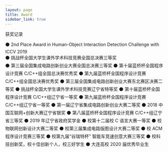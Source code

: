 ```yaml
---
layout: page
title: Award
sidebar_link: true
---
```


<p class="message">
  获奖记录
</p>

⚫ 2nd Place Award in Human-Object Interaction Detection Challenge with ICCV 2019<br/>
⚫ 挑战杯全国大学生课外学术科技竞赛全国总决赛三等奖<br/>
⚫ 第三届全国集成电路创新创业大赛全国总决赛三等奖
⚫ 第十届蓝桥杯全国程序设计竞赛 C/C++组全国总决赛优秀奖
⚫ 第九届蓝桥杯全国程序设计竞赛 C/C++组全国总决赛优秀奖
⚫ 第三届全国集成电路创新创业大赛东北赛区决赛二等奖
⚫ 挑战杯全国大学生课外学术科技竞赛辽宁省特等奖
⚫ 第十届蓝桥杯全国程序设计竞赛 C/C++组辽宁省一等奖
⚫ 第九届蓝桥杯全国程序设计竞赛 C/C++组辽宁省一等奖
⚫ 第一届辽宁省集成电路创新创业大赛二等奖
⚫ 2018 中国互联网+创新大赛辽宁省银奖
⚫ 第八届蓝桥杯全国程序设计竞赛 C/C++组辽宁省三等奖
⚫ 2019 年辽宁省政府奖学金
⚫ 校第十二届校 C 语言大赛一等奖
⚫ 校物联网创新设计大赛二等奖
⚫ 校第三届集成电路版图设计大赛二等奖
⚫ 校 ACM 程序设计竞赛三等奖
⚫ 校第九届“谷瑞特杯” 智能车竞速创意大赛三等奖
⚫ 校科技创新奖，校十佳创新个人，校三好学生
⚫ 大连高校 2020 届优秀毕业生
